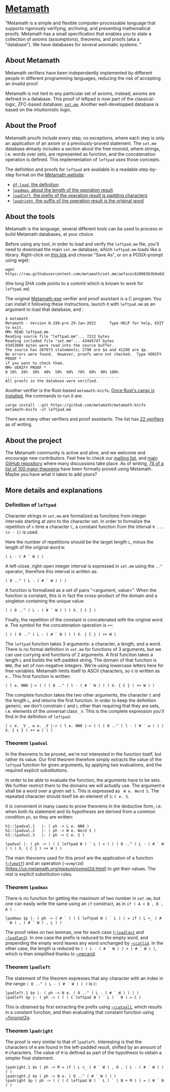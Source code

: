 # [Metamath](http://us.metamath.org/)

"Metamath is a simple and flexible computer-processable language that supports rigorously verifying, archiving, and presenting mathematical proofs. Metamath has a small specification that enables you to state a collection of axioms (assumptions), theorems, and proofs (aka a "database"). We have databases for several axiomatic systems. "

## About Metamath

Metamath verifiers have been independently implemented by different people in different programming languages, reducing the risk of accepting an invalid proof.

Metamath is not tied to any particular set of axioms, instead, axioms are defined in a database.
This proof of leftpad is now part of the classical-logic, ZFC-based database, [`set.mm`](https://us.metamath.org/mpeuni/mmset.html). Another well-developped database is based on the intuitionistic logic.

## About the Proof

Metamath proofs include every step, no exceptions, where each step is only an application of an axiom or a previously-proved statement. 
The `set.mm` database already includes a section about the free monoid, where strings, i.e. words over sets, are represented as function, and the concatenation operation is defined. This implementation of `leftpad` uses those concepts.

The definition and proofs for `leftpad` are available in a readable step-by-step format on the [Metamath website](http://us.metamath.org/):
- [`df-lpad`, the definition](https://us.metamath.org/mpeuni/df-lpad.html)
- [`lpadmax`, about the length of the operation result](https://us.metamath.org/mpeuni/lpadmax.html)
- [`lpadleft`, the prefix of the operation result is padding characters](https://us.metamath.org/mpeuni/lpadleft.html)
- [`lpadright`, the suffix of the operation result is the original word](https://us.metamath.org/mpeuni/lpadright.html)

## About the tools

Metamath is the language, several different tools can be used to process or build Metamath databases, at your choice. 

Before using any tool, in order to load and verify the `leftpad.mm` file, you'll need to download the main `set.mm` database, which `leftpad.mm` loads like a library. Right-click on [this link](https://raw.githubusercontent.com/metamath/set.mm/aefacec62000363b9e8d3b3c4113d52a419fb7aa/set.mm) and choose "Save As", or on a POSIX-prompt using wget:
```
wget https://raw.githubusercontent.com/metamath/set.mm/aefacec62000363b9e8d3b3c4113d52a419fb7aa/set.mm
```
(the long SHA code points to a commit which is known to work for `leftpad.mm`)

The original [Metamath-exe](https://github.com/metamath/metamath-exe) verifier and proof assistant is a C program. You can install it following these instructions, launch it with `leftpad.mm` as an argument to load that database, and :
```
$ metamath
Metamath - Version 0.199.pre 29-Jan-2022      Type HELP for help, EXIT to exit.
MM> READ leftpad.mm
Reading source file "leftpad.mm"... 7222 bytes
Reading included file "set.mm"... 43445747 bytes
43453004 bytes were read into the source buffer.
The source has 207073 statements; 2798 are $a and 41200 are $p.
No errors were found.  However, proofs were not checked.  Type VERIFY PROOF *
if you want to check them.
MM> VERIFY PROOF *
0 10%  20%  30%  40%  50%  60%  70%  80%  90% 100%
..................................................
All proofs in the database were verified.
```


Another verifier is the Rust-based `metamath-knife`. [Once Rust's cargo is installed](https://doc.rust-lang.org/cargo/getting-started/installation.html), the commands to run it are:
```
cargo install --git https://github.com/metamath/metamath-knife 
metamath-knife -vt leftpad.mm 
```

There are many other verifiers and proof assistants. The list has [22 verifiers](https://us.metamath.org/other.html#verifiers) as of writing.

## About the project

The Metamath community is active and alive, and we welcome and encourage new contributors. Feel free to check our [mailing list](https://groups.google.com/g/metamath), and [main GitHub repository](https://github.com/metamath/set.mm) where many discussions take place. As of writing, [74 of a list of 100 major theorems](https://us.metamath.org/mm_100.html) have been formally proved using Metamath. Maybe you have what it takes to add yours?

## More details and explanations

### Definition of `leftpad`
Character strings in `set.mm` are formalized as functions from integer intervals starting at zero to the character set.
In order to formalize the repetition of `n` time a character `C`, a constant function from the interval `0 ... (n - 1)` is used.

Here the number of repetitions should be the target length `L`, minus the length of the original word `W`:
```
( L - ( # ` W ) )
```

A left-close, right-open integer interval is expressed in `set.mm` using the `..^` operator, therefore this interval is written as:
```
( 0 ..^ ( L - ( # ` W ) ) )
```

A function is formalized as a set of pairs "<argument, value>".  When the function is constant, this is in fact the cross-product of the domain and a singleton containing the unique value:
```
( ( 0 ..^ ( L - ( # ` W ) ) ) X. { C } )
```

Finally, the repetition of the constant is concatenated with the original word ` W `. The symbol for the concatenation operation is `++`:
```
( ( ( 0 ..^ ( L - ( # ` W ) ) ) X. { C } ) ++ W )
```

The `leftpad` function takes 3 arguments: a character, a length, and a word. There is no formal definition in `set.mm` for functions of 3 arguments, but we can use currying and functions of 2 arguments.
A first function takes a length `L` and builds the left-padded string. The domain of that function is `NN0`, the set of non-negative integers. We're using lowercase letters here for free variables. Metamath limits itself to ASCII characters, so `∈` is written as `e.`.  This first function is written:
```
( l e. NN0 |-> ( ( ( 0 ..^ ( l - ( # ` W ) ) ) X. { C } ) ++ W ) )
```

The complete function takes the two other arguments, the character `C` and the length `L`, and returns the first function. In order to keep the definition generic, we don't constrain `C` and `L` other than requiring that they are sets, i.e. elements of the universal class `_V`. This is the complete expression you'll find in the definition of `leftpad`:
```
( c e. _V , w e. _V |-> ( l e. NN0 |-> ( ( ( 0 ..^ ( l - ( # ` w ) ) ) X. { c } ) ++ w ) ) )
```

### Theorem `lpadval`
In the theorems to be proved, we're not interested in the function itself, but rather its value. Our first theorem therefore simply extracts the value of the `leftpad` function for given arguments, by applying two evaluations, and the required explicit substitutions.

In order to be able to evaluate the function, the arguments have to be sets. We further restrict them to the domains we will actually use. The argument `W` shall be a word over a given set `S`. This is expressed as ` W e. Word S`. The repeated character should itself be an element of `S`: `C e. S`.

It is convenient in many cases to prove theorems in the deductive form, i.e. when both its statement and its hypotheses are derived from a common condition `ph`, so they are written:
```
h1::lpadval.1   |- ( ph -> L e. NN0 )
h2::lpadval.2   |- ( ph -> W e. Word S )
h3::lpadval.3   |- ( ph -> C e. S )

lpadval |- ( ph -> ( ( C leftpad W ) ` L ) = ( ( ( 0 ..^ ( L - ( # ` W ) ) ) X. { C } ) ++ W ) )
```

The main theorems used for this proof are the application of a function ([`~fvmptf`](https://us.metamath.org/mpeuni/fvmptd.html)) and an operation (`~ovmpt2d`)[https://us.metamath.org/mpeuni/ovmpt2d.html] to get their values. The rest is explicit substitution rules.

### Theorem `lpadmax`

There is no function for getting the maximum of two number in `set.mm`, but one can easily write the same using an `if` construct, as in `if ( A < B , B , A ) `.
```
lpadmax $p |- ( ph -> ( # ` ( ( C leftpad W ) ` L ) ) = if ( L <_ ( # ` W ) , ( # ` W ) , L ) )
```
The proof relies on two lemmas, one for each case ([`~lpadlen1`](https://us.metamath.org/mpeuni/lpadlen1.html) and [`~lpadlen2`](https://us.metamath.org/mpeuni/lpadlen2.html)). In one case the prefix is reduced to the empty word, and prepending the empty word leaves any word unchanged by [`~ccatlid`](https://us.metamath.org/mpeuni/ccatlid.html). In the other case, the length is reduced to ``( ( L - ( # ` W ) ) + ( # ` W ) )``, which is then simplified thanks to [~npcand](https://us.metamath.org/mpeuni/npcand.html).

### Theorem `lpadleft`

The statement of the theorem expresses that any character with an index in the range ``( 0 ..^ ( L - ( # ` W ) ) )`` is `C`:
```
lpadleft.1 $e |- ( ph -> N e. ( 0 ..^ ( L - ( # ` W ) ) ) )
lpadleft $p |- ( ph -> ( ( ( C leftpad W ) ` L ) ` N ) = C )
```
This is obtained by first extracting the prefix using [`~ccatval1`](https://us.metamath.org/mpeuni/ccatval1.html), which results in a constant function, and then evaluating that constant function using [~fvconst2g](https://us.metamath.org/mpeuni/fvconst2g.html).

### Theorem `lpadright`

The proof is very similar to that of `lpadleft`. Interesting is that the characters of `W` are found in the left-padded result, shifted by an amount of `M` characters. The value of `M` is defined as part of the hypothesis to obtain a simpler final statement.
```
lpadright.1 $e ( ph -> M = if ( L <_ ( # ` W ) , 0 , ( L - ( # ` W ) ) ) )
lpadright.2 $e ( ph -> N e. ( 0 ..^ ( # ` W ) ) )
lpadright $p ( ph -> ( ( ( C leftpad W ) ` L ) ` ( N + M ) ) = ( W ` N ) )
```